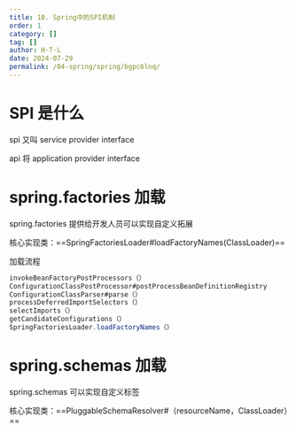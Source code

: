 ```yaml
---
title: 10. Spring中的SPI机制
order: 1
category: []
tag: []
author: H·T·L
date: 2024-07-29
permalink: /04-spring/spring/bgpc6lnq/
---
```

# SPI 是什么
spi  又叫 service provider interface

api  将 application provider  interface

# spring.factories 加载

spring.factories 提供给开发人员可以实现自定义拓展



核心实现类：==SpringFactoriesLoader#loadFactoryNames(ClassLoader)==

加载流程

```Java
invokeBeanFactoryPostProcessors（）   
ConfigurationClassPostProcessor#postProcessBeanDefinitionRegistry   
ConfigurationClassParser#parse（）  
processDeferredImportSelectors（）  
selectImports（）
getCandidateConfigurations（）
SpringFactoriesLoader.loadFactoryNames（）

```





# spring.schemas 加载

spring.schemas 可以实现自定义标签

核心实现类：==PluggableSchemaResolver#（resourceName，ClassLoader）==



